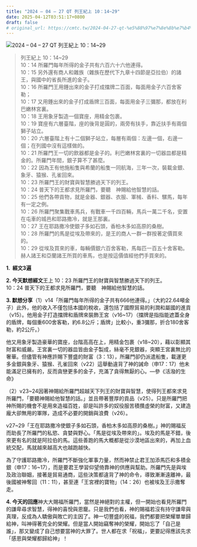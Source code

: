 ```yaml
---
title: "2024 – 04 – 27 QT 列王紀上 10：14~29"
date: 2025-04-12T03:51:17+0800
draft: false
# original_url: https://cmtc.tw/2024-04-27-qt-%e5%88%97%e7%8e%8b%e7%b4%80%e4%b8%8a-10%ef%bc%9a1429
---
```


![2024 – 04 – 27 QT 列王紀上 10：14\~29](/images/qt.jpg  "2024 – 04 – 27 QT 列王紀上 10：14\~29")

> 列王紀上 10：14\~29  
> 10：14 所羅門每年所得的金子共有六百六十六他連得。  
> 10：15 另外還有商人和雜族（雜族在歷代下九章十四節是亞拉伯）的諸王，與國中的省長所進的金子。  
> 10：16 所羅門王用錘出來的金子打成擋牌二百面，每面用金子六百舍客勒；  
> 10：17 又用錘出來的金子打成盾牌三百面，每面用金子三彌那，都放在利巴嫩林宮裏。  
> 10：18 王用象牙製造一個寶座，用精金包裹。  
> 10：19 寶座有六層臺階，座的後背是圓的，兩旁有扶手，靠近扶手有兩個獅子站立。  
> 10：20 六層臺階上有十二個獅子站立，每層有兩個：左邊一個，右邊一個；在列國中沒有這樣做的。  
> 10：21 所羅門王一切的飲器都是金子的。利巴嫩林宮裏的一切器皿都是精金的。所羅門年間，銀子算不了甚麼。  
> 10：22 因為王有他施船隻與希蘭的船隻一同航海，三年一次，裝載金銀、象牙、猿猴、孔雀回來。  
> 10：23 所羅門王的財寶與智慧勝過天下的列王。  
> 10：24 普天下的王都求見所羅門，要聽　神賜給他智慧的話。  
> 10：25 他們各帶貢物，就是金器、銀器、衣服、軍械、香料、騾馬，每年有一定之例。  
> 10：26 所羅門聚集戰車馬兵，有戰車一千四百輛，馬兵一萬二千名，安置在屯車的城邑和耶路撒冷，就是王那裏。  
> 10：27 王在耶路撒冷使銀子多如石頭，香柏木多如高原的桑樹。  
> 10：28 所羅門的馬是從埃及帶來的，是王的商人一群一群按著定價買來的。  
> 10：29 從埃及買來的車，每輛價銀六百舍客勒，馬每匹一百五十舍客勒。赫人諸王和亞蘭諸王所買的車馬，也是按這價值經他們手買來的。

**1.  經文3遍**

**2. 今天默想經文**王上 10：23 所羅門王的財寶與智慧勝過天下的列王。  
10：24 普天下的王都求見所羅門，要聽　神賜給他智慧的話。

**3. 默想分享**（1）v14「所羅門每年所得的金子共有666他連得。」（大約22.64噸金子）此外，他的收入不僅包括本國的稅收，還包括了國際貿易的利潤和屬國的進貢（v15）。他用金子打造擋牌和盾牌來裝飾王宮（v16\~17）（擋牌是指指能遮蓋全身的盾牌，每個重600舍客勒，約6.8公斤；盾牌」比較小，重3彌那，折合180舍客勒，約2公斤。）

他又用象牙製造豪華的寶座，台階高高在上，用精金包裹（v18\~20），藉以彰顯其財富和威嚴。王宮裏一切的器皿皆由金子製成，絲毫不見銀器，突顯王宮裏無比的奢華。但儘管有神應許賜下豐盛的財富（3：13），所羅門卻仍派遣船隻，載運更多金銀與象牙、猿猴、孔雀回來（v22）這舉動違背了神的誡命（申17：17）他未能滿足已擁有的，反而貪戀更多的金子，充滿了貪得無厭的心。—參《活潑的生命》

（2）v23\~24因著神賜給所羅門超越天下列王的財寶與智慧，使得列王都來求見所羅門，「要聽神賜給他智慧的話。」並且帶著豐厚的貢品（v25）。只是所羅門把神所賜的機會不是用來造福百姓，卻是叫許多的奴役服苦積攢虛榮的財富，又建造龐大卻無用的軍隊，造成不必要的開銷與浪費（v26）。

v27\~29「王在耶路撒冷使銀子多如石頭，香柏木多如高原的桑樹。」神的賜福反而助長了所羅門的私慾、貪婪與野心。「馬是從埃及帶來的」。埃及的馬是不錯，後來更有名的就是阿拉伯的馬。這些善跑的馬大概都是從沙漠地區出來的，再加上血統交配，馬就越來越高大也越跑越快。

為了守護耶路撒冷，所羅門不斷強化軍事力量，然而神禁止君王加添馬匹和多積金銀（申17：16\~17），而是要君王學習仰望倚靠神的供應與幫助。所羅門先是與埃及政治聯姻，接著是貿易通商，這些決策都違背了神的命令，導致漸漸遠離神，最後國被神奪回（11：11），甚至連「王宮裡的寶物」（14：26）也被埃及王示撒奪走。

**4. 今天的回應**神大大賜福所羅門，當然是神絕對的主權，但一開始也看見所羅門的謙卑尋求智慧，得神的喜悅與恩竉。只是我們也看，神的賜福若沒有持守謙卑與真理，反成為人驕傲與敗亡的主因了。神一切豐盛的祝福，我們都要把榮耀單單歸給神，叫神得著完全的榮耀。但是當人開始竊奪神的榮耀，開始忘了「自己是誰」，那又變成了自己想要當神的大罪了。世人都在求「祝福」，更要記得應該先求「感恩與榮耀都歸給神」！